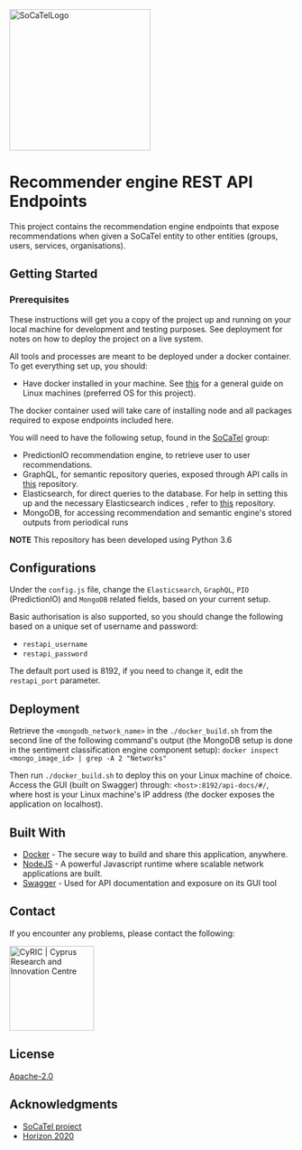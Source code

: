 <img src="https://platform.socatel.eu/images/socatel-logo.png" alt="SoCaTelLogo" width="250" />

# Recommender engine REST API Endpoints

This project contains the recommendation engine endpoints that expose recommendations when given a SoCaTel entity to 
other entities (groups, users, services, organisations).

## Getting Started
### Prerequisites

These instructions will get you a copy of the project up and running on your local machine for development and testing 
purposes. See deployment for notes on how to deploy the project on a live system.

All tools and processes are meant to be deployed under a docker container. To get everything set up, you should:

* Have docker installed in your machine. See [this](https://runnable.com/docker/install-docker-on-linux) for a
 general guide on Linux machines (preferred OS for this project).

The docker container used will take care of installing node and all packages required to expose endpoints included here.

You will need to have the following setup, found in the [SoCaTel](https://github.com/SoCaTel/) group:
* PredictionIO recommendation engine, to retrieve user to user recommendations.
* GraphQL, for semantic repository queries, exposed through API calls in [this](https://github.com/SoCaTel/rest-api) 
repository.
* Elasticsearch, for direct queries to the database. For help in setting this up and the necessary Elasticsearch indices
, refer to [this](https://github.com/SoCaTel/elasticsearch-schema) repository.
* MongoDB, for accessing recommendation and semantic engine's stored outputs from periodical runs

**NOTE** This repository has been developed using Python 3.6

## Configurations

Under the `config.js` file, change the `Elasticsearch`, `GraphQL`, `PIO` (PredictionIO) and `MongoDB` related fields, based on your current setup.

Basic authorisation is also supported, so you should change the following based on a unique set of username and password:

* `restapi_username`
* `restapi_password`

The default port used is 8192, if you need to change it, edit the `restapi_port` parameter.

## Deployment

Retrieve the `<mongodb_network_name>` in the `./docker_build.sh` from the second line of the following command's output (the MongoDB setup is done in the sentiment classification engine component setup):
`docker inspect <mongo_image_id> | grep -A 2 "Networks"`

Then run `./docker_build.sh` to deploy this on your Linux machine of choice.
Access the GUI (built on Swagger) through: `<host>:8192/api-docs/#/`, where host is your Linux machine's IP address (the docker exposes the application on localhost).

## Built With

* [Docker](https://www.docker.com/) - The secure way to build and share this application, anywhere.
* [NodeJS](https://nodejs.org/en/) - A powerful Javascript runtime where scalable network applications are built.
* [Swagger](https://swagger.io/) - Used for API documentation and exposure on its GUI tool

## **Contact**
If you encounter any problems, please contact the following:

[<img src="https://www.cyric.eu/wp-content/uploads/2017/04/cyric_logo_2017.svg" alt="CyRIC | Cyprus Research and Innovation Centre" width="150" />](mailto:info@cyric.eu)

## License

[Apache-2.0](LICENSE)

## Acknowledgments

* [SoCaTel project](https://www.socatel.eu/)
* [Horizon 2020](https://ec.europa.eu/programmes/horizon2020/en)

